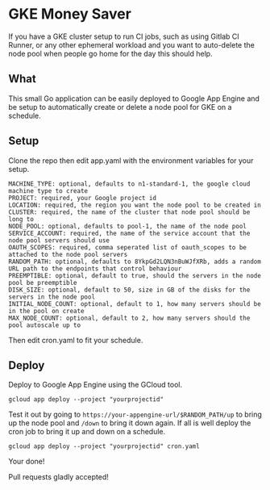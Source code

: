 # GKE Money Saver

If you have a GKE cluster setup to run CI jobs, such as using Gitlab CI Runner, or any other ephemeral workload and you want to auto-delete the node pool
when people go home for the day this should help.

## What

This small Go application can be easily deployed to Google App Engine and be setup to automatically create or delete a node pool for GKE on a schedule.

## Setup

Clone the repo then edit app.yaml with the environment variables for your setup.

```
MACHINE_TYPE: optional, defaults to n1-standard-1, the google cloud machine type to create
PROJECT: required, your Google project id
LOCATION: required, the region you want the node pool to be created in
CLUSTER: required, the name of the cluster that node pool should be long to
NODE_POOL: optional, defaults to pool-1, the name of the node pool
SERVICE_ACCOUNT: required, the name of the service account that the node pool servers should use
OAUTH_SCOPES: required, comma seperated list of oauth_scopes to be attached to the node pool servers
RANDOM_PATH: optional, defaults to 8YkpGd2LQN3nBuWJfXRb, adds a random URL path to the endpoints that control behaviour
PREEMPTIBLE: optional, default to true, should the servers in the node pool be preemptible
DISK_SIZE: optional, default to 50, size in GB of the disks for the servers in the node pool
INITIAL_NODE_COUNT: optional, default to 1, how many servers should be in the pool on create
MAX_NODE_COUNT: optional, default to 2, how many servers should the pool autoscale up to 
```

Then edit cron.yaml to fit your schedule.

## Deploy

Deploy to Google App Engine using the GCloud tool.

```
gcloud app deploy --project "yourprojectid"
```

Test it out by going to `https://your-appengine-url/$RANDOM_PATH/up` to bring up the node pool and `/down` to bring it down again.
If all is well deploy the cron job to bring it up and down on a schedule.

```
gcloud app deploy --project "yourprojectid" cron.yaml
```

Your done!

Pull requests gladly accepted!